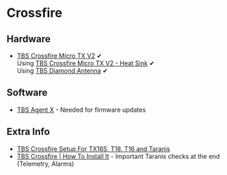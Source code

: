 # Crossfire

## Hardware

* [TBS Crossfire Micro TX V2](https://www.team-blacksheep.com/products/prod:crossfire_micro_tx) ✔\
Using [TBS Crossfire Micro TX V2 - Heat Sink](https://www.team-blacksheep.com/products/prod:xf_m_tx_heatsink) ✔\
Using [TBS Diamond Antenna](https://www.team-blacksheep.com/products/prod:diamond_antenna) ✔

## Software

* [TBS Agent X](https://www.team-blacksheep.com/products/prod:agentx) - Needed for firmware updates

## Extra Info

* [TBS Crossfire Setup For TX16S, T18, T16 and Taranis](https://oscarliang.com/crossfire-betaflight/)
* [TBS Crossfire | How To Install It](https://www.youtube.com/watch?v=DP5CnbGYvyg) - Important Taranis checks at the end (Telemetry, Alarms)
